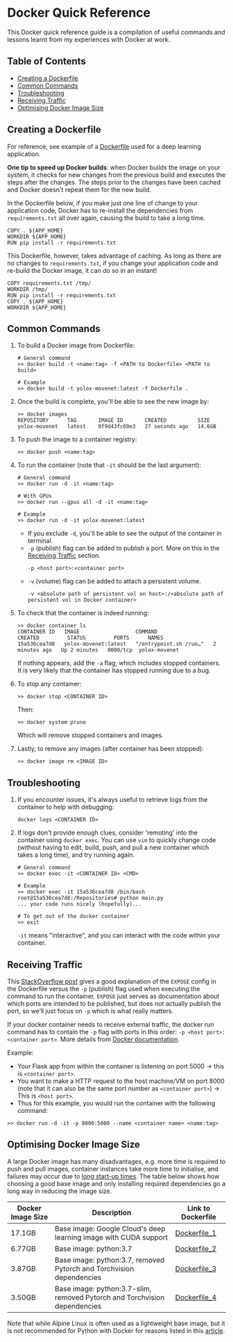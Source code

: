 # Docker Quick Reference

This Docker quick reference guide is a compilation of useful commands and lessons learnt from my experiences with Docker at work.

## Table of Contents
- [Creating a Dockerfile](#creating-a-dockerfile)
- [Common Commands](#common-commands)
- [Troubleshooting](#troubleshooting)
- [Receiving Traffic](#receiving-traffic)
- [Optimising Docker Image Size](#optimising-docker-image-size)

## Creating a Dockerfile

For reference, see example of a [Dockerfile](dockerfiles/Dockerfile_1) used for a deep learning application.

**One tip to speed up Docker builds**: when Docker builds the image on your system, it checks for new changes from the previous build and executes the steps after the changes. The steps prior to the changes have been cached and Docker doesn't repeat them for the new build. 

In the Dockerfile below, if you make just one line of change to your application code, Docker has to re-install the dependencies from `requirements.txt` all over again, causing the build to take a long time.
```
COPY . ${APP_HOME}
WORKDIR ${APP_HOME}
RUN pip install -r requirements.txt
```

This Dockerfile, however, takes advantage of caching. As long as there are no changes to `requirements.txt`, if you change your application code and re-build the Docker image, it can do so in an instant!
```
COPY requirements.txt /tmp/
WORKDIR /tmp/
RUN pip install -r requirements.txt
COPY . ${APP_HOME}
WORKDIR ${APP_HOME}
```

## Common Commands

1. To build a Docker image from Dockerfile:
    ```
    # General command
    >> docker build -t <name:tag> -f <PATH to Dockerfile> <PATH to build>

    # Example
    >> docker build -t yolox-movenet:latest -f Dockerfile .
    ```

2. Once the build is complete, you'll be able to see the new image by:
    ```
    >> docker images
    REPOSITORY      TAG       IMAGE ID       CREATED          SIZE
    yolox-movenet   latest    0f9d43fc69e3   27 seconds ago   14.6GB
    ```

3. To push the image to a container registry:
    ```
    >> docker push <name:tag>
    ```

4. To run the container (note that `-it` should be the last argument):
    ```
    # General command
    >> docker run -d -it <name:tag>

    # With GPUs
    >> docker run --gpus all -d -it <name:tag>

    # Example
    >> docker run -d -it yolox-movenet:latest
    ```
    - If you exclude `-d`, you'll be able to see the output of the container in terminal.
    - `-p` (publish) flag can be added to publish a port. More on this in the [Receiving Traffic](#receiving-traffic) section.
        ```
        -p <host port>:<container port>
        ```
    - `-v` (volume) flag can be added to attach a persistent volume.
        ```
        -v <absolute path of persistent vol on host>:/<absolute path of persistent vol in Docker container>
        ```

5. To check that the container is indeed running:
    ```
    >> docker container ls
    CONTAINER ID   IMAGE                  COMMAND                  CREATED         STATUS         PORTS      NAMES
    15a536cea7d8   yolox-movenet:latest   "/entrypoint.sh /run…"   2 minutes ago   Up 2 minutes   8080/tcp  yolox-movenet
    ```
    If nothing appears, add the `-a` flag, which includes stopped containers. It is very likely that the container has stopped running due to a bug.

6. To stop any container:
    ```
    >> docker stop <CONTAINER ID>
    ```
    Then:
    ```
    >> docker system prune
    ```
    Which will remove stopped containers and images.

7. Lastly, to remove any images (after container has been stopped):
    ```
    >> docker image rm <IMAGE ID>
    ```

## Troubleshooting

1. If you encounter issues, it's always useful to retrieve logs from the container to help with debugging:
    ```
    docker logs <CONTAINER ID>
    ```

2. If logs don't provide enough clues, consider 'remoting' into the container using `docker exec`. You can use `vim` to quickly change code (without having to edit, build, push, and pull a new container which takes a long time), and try running again.
    ```
    # General command
    >> docker exec -it <CONTAINER ID> <CMD>

    # Example
    >> docker exec -it 15a536cea7d8 /bin/bash
    root@15a536cea7d8:/Repositories# python main.py
    ... your code runs nicely (hopefully)...

    # To get out of the docker container
    >> exit
    ```
    `-it` means "interactive", and you can interact with the code within your container.

## Receiving Traffic

This [StackOverflow post](https://stackoverflow.com/questions/22111060/what-is-the-difference-between-expose-and-publish-in-docker) gives a good explanation of the `EXPOSE` config in the Dockerfile versus the `-p` (publish) flag used when executing the command to run the container. `EXPOSE` just serves as documentation about which ports are intended to be published, but does not actually publish the port, so we’ll just focus on `-p` which is what really matters.

If your docker container needs to receive external traffic, the docker run command has to contain the `-p` flag with ports in this order: `-p <host port>:<container port>`. More details from [Docker documentation](https://docs.docker.com/config/containers/container-networking/).

Example:

- Your Flask app from within the container is listening on port 5000 → this is `<container port>`.
- You want to make a HTTP request to the host machine/VM on port 8000 (note that it can also be the same port number as `<container port>`) → This is `<host port>`.
- Thus for this example, you would run the container with the following command:
```
>> docker run -d -it -p 8000:5000 --name <container name> <name:tag>
```

## Optimising Docker Image Size

A large Docker image has many disadvantages, e.g. more time is required to push and pull images, container instances take more time to initialise, and failures may occur due to [long start-up times](https://cloud.google.com/blog/topics/developers-practitioners/3-ways-optimize-cloud-run-response-times). The table below shows how choosing a good base image and only installing required dependencies go a long way in reducing the image size. 

| Docker Image Size | Description | Link to Dockerfile |
|-------------------|-------------|--------------------|
| 17.1GB | Base image: Google Cloud's deep learning image with CUDA support | [Dockerfile_1](dockerfiles/Dockerfile_1) |
| 6.77GB | Base image: python:3.7 | [Dockerfile_2](dockerfiles/Dockerfile_2) |
| 3.87GB | Base image: python:3.7, removed Pytorch and Torchvision dependencies | [Dockerfile_3](dockerfiles/Dockerfile_3) |
| 3.50GB | Base image: python:3.7-slim, removed Pytorch and Torchvision dependencies | [Dockerfile_4](dockerfiles/Dockerfile_4) |

Note that while Alpine Linux is often used as a lightweight base image, but it is not recommended for Python with Docker for reasons listed in this [article](https://pythonspeed.com/articles/alpine-docker-python/).
